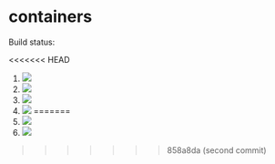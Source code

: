 # containers

Build status:

<<<<<<< HEAD
1. [![](https://github.com/chatch166/containers/workflows/tests-fibonacci/badge.svg)](https://github.com/chatch166/containers/actions?query=workflow%3Atests-fibonacci)
1. [![](https://github.com/chatch166/containers/workflows/tests-range/badge.svg)](https://github.com/chatch166/containers/actions?query=workflow%3Atests-range)
1. [![](https://github.com/chatch166/containers/workflows/tests-BST/badge.svg)](https://github.com/chatch166/containers/actions?query=workflow%3Atests-BST)
1. [![](https://github.com/chatch166/containers/workflows/tests-BinaryTree/badge.svg)](https://github.com/chatch166/containers/actions?query=workflow%3Atests-BinaryTree)
=======
1. [![](https://github.com/chatch166/containers/workflows/tests-fibonacci/badge.svg)](https://github.com/chatch166/containers/actions?query=workflow%3Atests-fibonacci)
1. [![](https://github.com/chatch166/containers/workflows/tests-range/badge.svg)](https://github.com/chatch166/containers/actions?query=workflow%3Atests-range)
>>>>>>> 858a8da (second commit)
